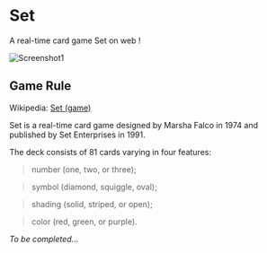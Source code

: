 # Set

A real-time card game Set on web !

![Screenshot1](https://cloud.githubusercontent.com/assets/11247099/19827713/9f149b54-9de5-11e6-802b-4fe9fb69a240.png)

## Game Rule

Wikipedia: [Set (game)][1]

Set is a real-time card game designed by Marsha Falco in 1974 and published by Set Enterprises in 1991.

The deck consists of 81 cards varying in four features:

> number (one, two, or three);

> symbol (diamond, squiggle, oval);

> shading (solid, striped, or open);

> color (red, green, or purple).

_To be completed..._

[1]: https://en.wikipedia.org/wiki/Set_(game)
